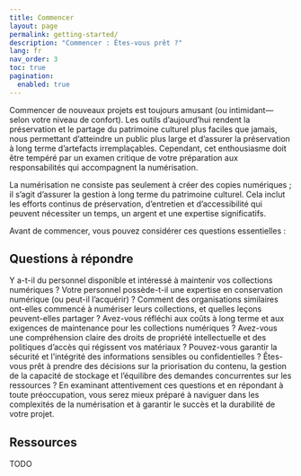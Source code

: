 ```yaml
---
title: Commencer
layout: page
permalink: getting-started/
description: "Commencer : Êtes-vous prêt ?"
lang: fr
nav_order: 3
toc: true
pagination: 
  enabled: true
---
```


Commencer de nouveaux projets est toujours amusant (ou intimidant—selon votre niveau de confort). Les outils d’aujourd’hui rendent la préservation et le partage du patrimoine culturel plus faciles que jamais, nous permettant d’atteindre un public plus large et d’assurer la préservation à long terme d’artefacts irremplaçables. Cependant, cet enthousiasme doit être tempéré par un examen critique de votre préparation aux responsabilités qui accompagnent la numérisation.

La numérisation ne consiste pas seulement à créer des copies numériques ; il s’agit d’assurer la gestion à long terme du patrimoine culturel. Cela inclut les efforts continus de préservation, d’entretien et d’accessibilité qui peuvent nécessiter un temps, un argent et une expertise significatifs.

Avant de commencer, vous pouvez considérer ces questions essentielles :

## Questions à répondre

Y a-t-il du personnel disponible et intéressé à maintenir vos collections numériques ?
Votre personnel possède-t-il une expertise en conservation numérique (ou peut-il l’acquérir) ?
Comment des organisations similaires ont-elles commencé à numériser leurs collections, et quelles leçons peuvent-elles partager ?
Avez-vous réfléchi aux coûts à long terme et aux exigences de maintenance pour les collections numériques ?
Avez-vous une compréhension claire des droits de propriété intellectuelle et des politiques d’accès qui régissent vos matériaux ?
Pouvez-vous garantir la sécurité et l’intégrité des informations sensibles ou confidentielles ?
Êtes-vous prêt à prendre des décisions sur la priorisation du contenu, la gestion de la capacité de stockage et l’équilibre des demandes concurrentes sur les ressources ?
En examinant attentivement ces questions et en répondant à toute préoccupation, vous serez mieux préparé à naviguer dans les complexités de la numérisation et à garantir le succès et la durabilité de votre projet.

## Ressources

TODO
